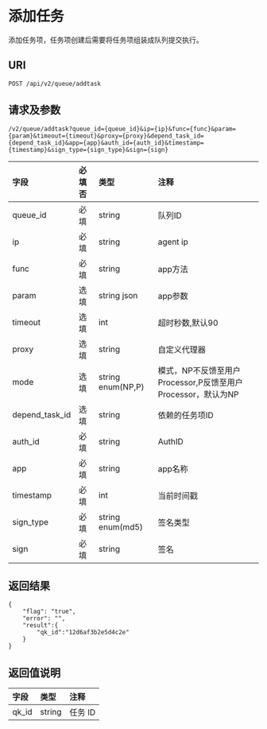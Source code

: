 # 添加任务

添加任务项，任务项创建后需要将任务项组装成队列提交执行。

## URI

```
POST /api/v2/queue/addtask
```

## 请求及参数

```
/v2/queue/addtask?queue_id={queue_id}&ip={ip}&func={func}&param={param}&timeout={timeout}&proxy={proxy}&depend_task_id={depend_task_id}&app={app}&auth_id={auth_id}&timestamp={timestamp}&sign_type={sign_type}&sign={sign}
```

| **字段** | **必填否** | **类型** | **注释** |
| :--- | :--- | :--- | :--- |
| queue\_id | 必填 | string | 队列ID |
| ip | 必填 | string | agent ip |
| func | 必填 | string | app方法 |
| param | 选填 | string json | app参数 |
| timeout | 选填 | int | 超时秒数,默认90 |
| proxy | 选填 | string | 自定义代理器 |
| mode | 选填 | string enum\(NP,P\) | 模式，NP不反馈至用户Processor,P反馈至用户Processor，默认为NP |
| depend\_task\_id | 选填 | string | 依赖的任务项ID |
| auth\_id | 必填 | string | AuthID |
| app | 必填 | string | app名称 |
| timestamp | 必填 | int | 当前时间戳 |
| sign\_type | 必填 | string enum\(md5\) | 签名类型 |
| sign | 必填 | string | 签名 |

## 返回结果

```
{
    "flag": "true",
    "error": "",
    "result":{
        "qk_id":"12d6af3b2e5d4c2e"
    }
}
```

## 返回值说明

| **字段** | **类型** | **注释** |
| :--- | :--- | :--- |
| qk\_id | string | 任务 ID |



